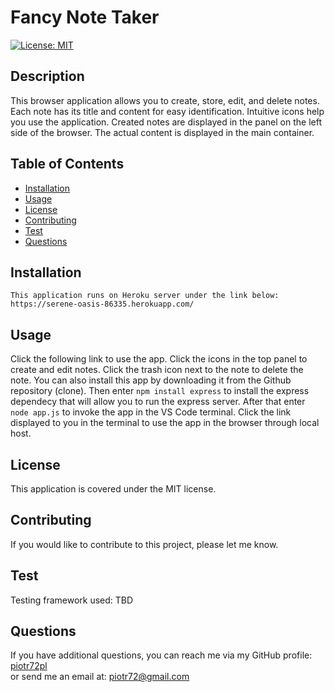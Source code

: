 
# Fancy Note Taker
[![License: MIT](https://img.shields.io/badge/License-MIT-yellow.svg)](https://opensource.org/licenses/MIT)

## Description
This browser application allows you to create, store, edit, and delete notes. Each note has its title and content for easy identification. Intuitive icons help you use the application. Created notes are displayed in the panel on the left side of the browser. The actual content is displayed in the main container.

## Table of Contents
* [Installation](#Installation)
* [Usage](#Usage)
* [License](#License)
* [Contributing](#Contributing)
* [Test](#Test)
* [Questions](#Questions)

## Installation

```
This application runs on Heroku server under the link below:
https://serene-oasis-86335.herokuapp.com/
```

## Usage
Click the following link to use the app. Click the icons in the top panel to create and edit notes. Click the trash icon next to the note to delete the note. You can also install this app by downloading it from the Github repository (clone). Then enter `npm install express` to install the express dependecy that will allow you to run the express server. After that enter `node app.js` to invoke the app in the VS Code terminal. Click the link displayed to you in the terminal to use the app in the browser through local host.

## License
This application is covered under the MIT license.

## Contributing
If you would like to contribute to this project, please let me know.

## Test
Testing framework used: TBD

## Questions
If you have additional questions, you can reach me via my GitHub profile: [piotr72pl](https://github.com/piotr72pl)<br/>
or send me an email at: piotr72@gmail.com
